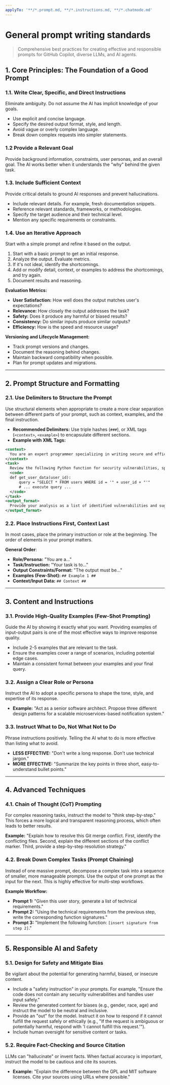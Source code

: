 ```yaml
---
applyTo: '**/*.prompt.md, **/*.instructions.md, **/*.chatmode.md'
---
```


# General prompt writing standards
> Comprehensive best practices for creating effective and responsible prompts
> for GitHub Copilot, diverse LLMs, and AI agents.

## 1. Core Principles: The Foundation of a Good Prompt

### 1.1. Write Clear, Specific, and Direct Instructions
Eliminate ambiguity. Do not assume the AI has implicit knowledge of your goals.

- Use explicit and concise language. 
- Specify the desired output format, style, and length. 
- Avoid vague or overly complex language.
- Break down complex requests into simpler statements.

### 1.2 Provide a Relevant Goal
Provide background information, constraints, user personas, and an overall goal.
The AI works better when it understands the "why" behind the given task. 

### 1.3. Include Sufficient Context
Provide critical details to ground AI responses and prevent hallucinations. 

- Include relevant details. For example, fresh documentation snippets.
- Reference relevant standards, frameworks, or methodologies.
- Specify the target audience and their technical level.
- Mention any specific requirements or constraints.

### 1.4. Use an Iterative Approach
Start with a simple prompt and refine it based on the output.

1. Start with a basic prompt to get an initial response.
2. Analyze the output. Evaluate metrics.
3. If it's not ideal, identify the shortcomings.
4. Add or modify detail, context, or examples to address the shortcomings, and try again.
5. Document results and reasoning.

**Evaluation Metrics:**
- **User Satisfaction:** How well does the output matches user's expectations?
- **Relevance:** How closely the output addresses the task?
- **Safety:** Does it produce any harmful or biased results?
- **Consistency:** Do similar inputs produce similar outputs?
- **Efficiency:** How is the speed and resource usage?

**Versioning and Lifecycle Management:**
- Track prompt versions and changes.
- Document the reasoning behind changes.
- Maintain backward compatibility when possible.
- Plan for prompt updates and migrations.

---

## 2. Prompt Structure and Formatting

### 2.1. Use Delimiters to Structure the Prompt
Use structural elements when appropriate to create a more clear separation between different parts of
your prompt, such as context, examples, and the final instruction.

- **Recommended Delimiters:** Use triple hashes (`###`), or XML tags (`<context>`, `<example>`)
  to encapsulate different sections.
- **Example with XML Tags:**
```xml
<context>
  You are an expert programmer specializing in writing secure and efficient Python code.
</context>
<task>
  Review the following Python function for security vulnerabilities, specifically looking for SQL injection risks.
  <code>
  def get_user_data(user_id):
      query = "SELECT * FROM users WHERE id = '" + user_id + "'"
      # ... execute query ...
  </code>
</task>
<output_format>
  Provide your analysis as a list of identified vulnerabilities and suggest a corrected version of the code using parameterized queries.
</output_format>
```

### 2.2. Place Instructions First, Context Last

In most cases, place the primary instruction or role at the beginning.
The order of elements in your prompt matters. 

**General Order**: 

-  **Role/Persona:** "You are a..."
-  **Task/Instruction:** "Your task is to..."
-  **Output Constraints/Format:** "The output must be..."
-  **Examples (Few-Shot):** `## Example 1 ##`
-  **Context/Input Data:** `## Context ##`

-----

## 3. Content and Instructions

### 3.1. Provide High-Quality Examples (Few-Shot Prompting)

Guide the AI by showing it exactly what you want. Providing examples of
input-output pairs is one of the most effective ways to improve response quality.

  - Include 2-5 examples that are relevant to the task.
  - Ensure the examples cover a range of scenarios, including potential edge cases.
  - Maintain a consistent format between your examples and your final query.

### 3.2. Assign a Clear Role or Persona

Instruct the AI to adopt a specific persona to shape the tone, style, and
expertise of its response.

  - **Example:** "Act as a senior software architect. Propose three different
    design patterns for a scalable microservices-based notification system."

### 3.3. Instruct What to Do, Not What Not to Do

Phrase instructions positively. Telling the AI what to do is more effective than
listing what to avoid.

  - **LESS EFFECTIVE:** "Don't write a long response. Don't use technical jargon."
  - **MORE EFFECTIVE:** "Summarize the key points in three short,
    easy-to-understand bullet points."

-----

## 4. Advanced Techniques

### 4.1. Chain of Thought (CoT) Prompting

For complex reasoning tasks, instruct the model to "think step-by-step." This
forces a more logical and transparent reasoning process, which often leads to
better results.

**Example:** "Explain how to resolve this Git merge conflict. First, identify
the conflicting files. Second, explain the different sections of the conflict
marker. Third, provide a step-by-step resolution strategy."

### 4.2. Break Down Complex Tasks (Prompt Chaining)

Instead of one massive prompt, decompose a complex task into a sequence of
smaller, more manageable prompts. Use the output of one prompt as the input for
the next. This is highly effective for multi-step workflows.

**Example Workflow:**
- **Prompt 1:** "Given this user story, generate a list of technical
  requirements."
- **Prompt 2:** "Using the technical requirements from the previous step,
  write the corresponding function signatures."
- **Prompt 3:** "Implement the following function:
  `[insert signature from step 2]`."

-----

## 5. Responsible AI and Safety

### 5.1. Design for Safety and Mitigate Bias

Be vigilant about the potential for generating harmful, biased, or insecure
content.

  - Include a "safety instruction" in your prompts. For example, "Ensure
    the code does not contain any security vulnerabilities and handles user input
    safely."
  - Review the generated content for biases (e.g., gender, race, age) and
    instruct the model to be neutral and inclusive.
  - Provide an "out" for the model. Instruct it on how to respond if it
    cannot fulfill the request safely or ethically (e.g., "If the request is
    ambiguous or potentially harmful, respond with 'I cannot fulfill this
    request.'").
  - Include human oversight for sensitive content or tasks.

### 5.2. Require Fact-Checking and Source Citation

LLMs can "hallucinate" or invent facts. When factual accuracy is important,
instruct the model to be cautious and cite its sources.

  - **Example:** "Explain the difference between the GPL and MIT software licenses.
    Cite your sources using URLs where possible."
